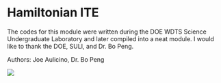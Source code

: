 <h1> Hamiltonian ITE </h1>

The codes for this module were written during the DOE WDTS Science Undergraduate Laboratory and later compiled into a neat module. I would like to thank the DOE, SULI, and Dr. Bo Peng.

Authors: Joe Aulicino, Dr. Bo Peng 

<img src=https://www.drupal.org/files/PNNL_Logo_with_Signature_FULL_COLOR_RGB.png)>
